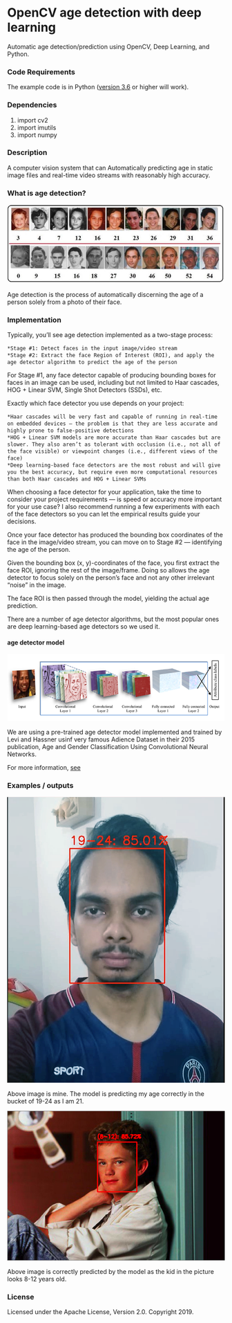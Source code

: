 # OpenCV age detection with deep learning 
 Automatic age detection/prediction using OpenCV, Deep Learning, and Python.

### Code Requirements
The example code is in Python ([version 3.6](https://www.python.org/download/releases/3.6/) or higher will work). 

### Dependencies

1) import cv2
2) import imutils
3) import numpy


### Description

A computer vision system that can Automatically predicting age in static image files and real-time video streams with reasonably high accuracy.

### What is age detection?

 
 ![age detection](https://github.com/msalmankhaliq/Age-detector/blob/master/opencv_age_detection_examples.jpg)

Age detection is the process of automatically discerning the age of a person solely from a photo of their face.

### Implementation

Typically, you’ll see age detection implemented as a two-stage process:

    *Stage #1: Detect faces in the input image/video stream
    *Stage #2: Extract the face Region of Interest (ROI), and apply the age detector algorithm to predict the age of the person

For Stage #1, any face detector capable of producing bounding boxes for faces in an image can be used, including but not limited to Haar cascades, HOG + Linear SVM, Single Shot Detectors (SSDs), etc.

Exactly which face detector you use depends on your project:

    *Haar cascades will be very fast and capable of running in real-time on embedded devices — the problem is that they are less accurate and highly prone to false-positive detections
    *HOG + Linear SVM models are more accurate than Haar cascades but are slower. They also aren’t as tolerant with occlusion (i.e., not all of the face visible) or viewpoint changes (i.e., different views of the face)
    *Deep learning-based face detectors are the most robust and will give you the best accuracy, but require even more computational resources than both Haar cascades and HOG + Linear SVMs

When choosing a face detector for your application, take the time to consider your project requirements — is speed or accuracy more important for your use case? I also recommend running a few experiments with each of the face detectors so you can let the empirical results guide your decisions.

Once your face detector has produced the bounding box coordinates of the face in the image/video stream, you can move on to Stage #2 — identifying the age of the person.

Given the bounding box (x, y)-coordinates of the face, you first extract the face ROI, ignoring the rest of the image/frame. Doing so allows the age detector to focus solely on the person’s face and not any other irrelevant “noise” in the image.

The face ROI is then passed through the model, yielding the actual age prediction.

There are a number of age detector algorithms, but the most popular ones are deep learning-based age detectors so we used it.

#### age detector model

 ![age detection algorithm](https://github.com/msalmankhaliq/Age-detector/blob/master/opencv_age_detection_arch.png)
 
We are using a pre-trained age detector model implemented and trained by Levi and Hassner usinf very famous Adience Dataset in their 2015 publication, Age and Gender Classification Using Convolutional Neural Networks.

For more information, [see](https://talhassner.github.io/home/publication/2015_CVPR/)

### Examples / outputs
![age detection example 1](https://github.com/msalmankhaliq/Age-detector/blob/master/output%202.PNG)

Above image is mine. The model is predicting my age correctly in the bucket of 19-24 as I am 21.

![age detection example 2](https://github.com/msalmankhaliq/Age-detector/blob/master/output.PNG)

Above image is correctly predicted by the model as the kid in the picture looks 8-12 years old.

### License 

 Licensed under the Apache License, Version 2.0. Copyright 2019.

